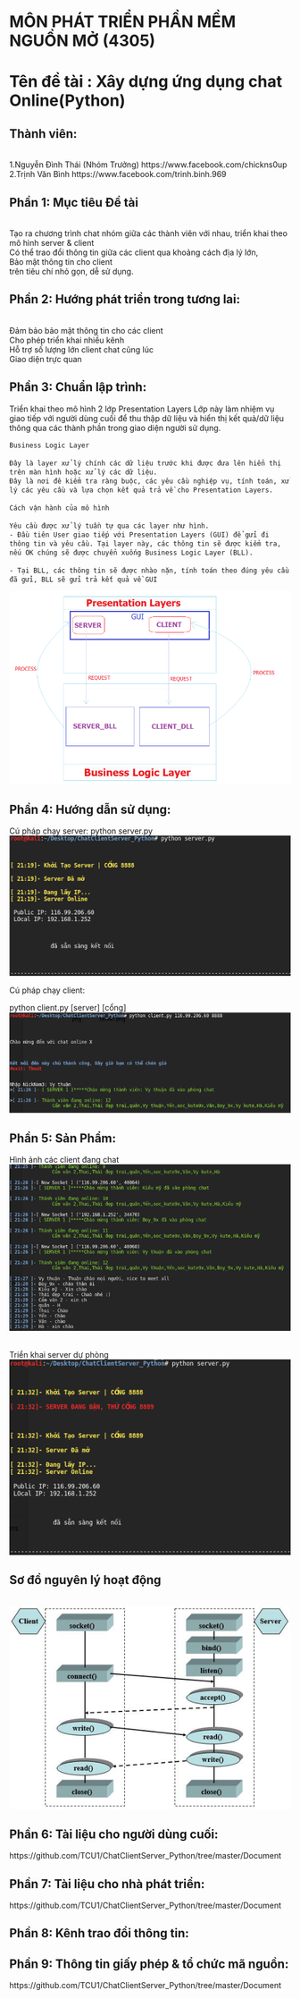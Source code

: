 <h1>MÔN PHÁT TRIỂN PHẦN MỀM NGUỒN MỞ (4305)</h1>
<h1>Tên đề tài : Xây dựng ứng dụng chat Online(Python) </h1>
<h2>Thành viên:</h2>
	<br>1.Nguyễn Đình Thái (Nhóm Trưởng)
	https://www.facebook.com/chickns0up
	<br>2.Trịnh Văn Bình
	https://www.facebook.com/trinh.binh.969


<h2>Phần 1: Mục tiêu Đề tài</h2>	
		<br>Tạo ra chương trình chat nhóm giữa các thành viên với nhau, triển khai theo mô hình server & client
		<br>Có thể trao đổi thông tin giữa các client qua khoảng cách địa lý lớn, 
		<br>Bảo mật thông tin cho client
		<br>trên tiêu chí nhỏ gọn, dễ sử dụng.

<h2>Phần 2: Hướng phát triển trong tương lai:</h2>
		<br>Đảm bảo bảo mật thông tin cho các client
		<br>Cho phép triển khai nhiều kênh
		<br>Hỗ trợ số lượng lớn client chat cũng lúc
		<br>Giao diện trực quan
	
<h2>Phần 3: Chuẩn lập trình:</h2>
	Triển khai theo mô hình 2 lớp
	Presentation Layers
	Lớp này làm nhiệm vụ giao tiếp với người dùng cuối để thu thập dữ liệu và hiển thị kết quả/dữ liệu thông qua các thành phần trong giao diện người sử dụng.

	Business Logic Layer

	Đây là layer xử lý chính các dữ liệu trước khi được đưa lên hiển thị trên màn hình hoặc xử lý các dữ liệu.
	Đây là nơi đê kiểm tra ràng buộc, các yêu cầu nghiệp vụ, tính toán, xử lý các yêu cầu và lựa chọn kết quả trả về cho Presentation Layers.

	Cách vận hành của mô hình

	Yêu cầu được xử lý tuần tự qua các layer như hình.
	- Đầu tiên User giao tiếp với Presentation Layers (GUI) để gửi đi thông tin và yêu cầu. Tại layer này, các thông tin sẽ được kiểm tra, nếu OK chúng sẽ được chuyển xuống Business Logic Layer (BLL).

	- Tại BLL, các thông tin sẽ được nhào nặn, tính toán theo đúng yêu cầu đã gửi, BLL sẽ gửi trả kết quả về GUI
<img src='/img/2_TIER.png'>


<h2>Phần 4: Hướng dẫn sử dụng:</h2>
Cú pháp chạy server:
python server.py

<img src='/img/hdsd_server.png'>

Cú pháp chạy client:

<p>python client.py [server] [cổng]

<img src='/img/hdsd_client.png'>


<h2>Phần 5: Sản Phẩm:</h2>
Hình ảnh các client đang chat
<img src='/img/chat.PNG'>

<br>Triển khai server dự phòng 
<br><img src='/img/server2.PNG'>

<h2><left>Sơ đồ nguyên lý hoạt động</h2>
<br><img src='/img/socket.jpg'></left>


<h2>Phần 6: Tài liệu cho người dùng cuối:</h2>
https://github.com/TCU1/ChatClientServer_Python/tree/master/Document
<h2>Phần 7: Tài liệu cho nhà phát triển:</h2>
https://github.com/TCU1/ChatClientServer_Python/tree/master/Document
<h2>Phần 8: Kênh trao đổi thông tin:</h2>


<h2>Phần 9: Thông tin giấy phép & tổ chức mã nguồn:</h2>
https://github.com/TCU1/ChatClientServer_Python/tree/master/Document

